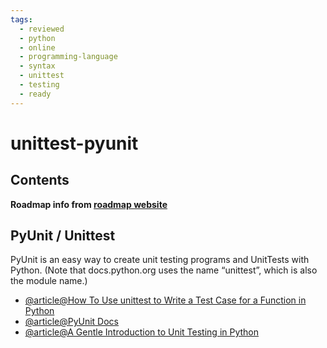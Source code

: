 ```yaml
---
tags:
  - reviewed
  - python
  - online
  - programming-language
  - syntax
  - unittest
  - testing
  - ready
---
```


# unittest-pyunit

## Contents

__Roadmap info from [roadmap website](https://roadmap.sh/python/python-testing/unittest-pyunit)__

## PyUnit / Unittest

PyUnit is an easy way to create unit testing programs and UnitTests with Python. (Note that docs.python.org uses the name “unittest”, which is also the module name.)

- [@article@How To Use unittest to Write a Test Case for a Function in Python](https://www.digitalocean.com/community/tutorials/how-to-use-unittest-to-write-a-test-case-for-a-function-in-python)
- [@article@PyUnit Docs](https://wiki.python.org/moin/PyUnit%C2%A0)
- [@article@A Gentle Introduction to Unit Testing in Python](https://machinelearningmastery.com/a-gentle-introduction-to-unit-testing-in-python/)
